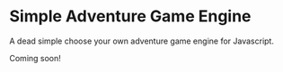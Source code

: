 # Simple Adventure Game Engine

A dead simple choose your own adventure game engine for Javascript.

Coming soon!
